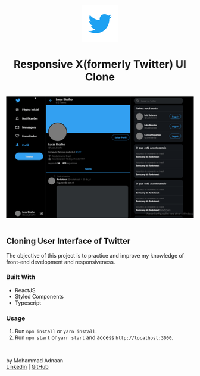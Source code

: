 <br />
<p align="center">
  <a href="https://github.com/LucasBicalho/twitter-ui-clone">
    <img src=".github/Twitter_Logo_Blue.png" alt="Logo" height="100px">
  </a>

  <h1 align="center">Responsive X(formerly Twitter) UI Clone</h1>

<br />
<div align="center">
  <img src=".github\twitter-ui.gif" />
</div>
<br />

## Cloning User Interface of Twitter

The objective of this project is to practice and improve my knowledge of front-end development and responsiveness.

### Built With

- ReactJS
- Styled Components
- Typescript

### Usage

1. Run `npm install` or `yarn install`.<br />
2. Run `npm start` or `yarn start` and access `http://localhost:3000`.<br />

<br />

by Mohammad Adnaan<br />
[Linkedin](https://www.linkedin.com/in/mohammad-adnaan-51272024a/) | [GitHub](https://github.com/mohd-adnaan)
